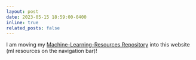 ```yaml
---
layout: post
date: 2023-05-15 18:59:00-0400
inline: true
related_posts: false
---
```


I am moving my <a href="https://github.com/mirerfangheibi/Machine-Learning-Resources">Machine-Learning-Resources Repository</a> into this website (ml resources on the navigation bar)!